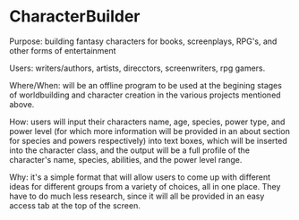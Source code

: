 # CharacterBuilder

Purpose: building fantasy characters for books, screenplays, RPG's, and other forms of entertainment

Users: writers/authors, artists, direcctors, screenwriters, rpg gamers.

Where/When: will be an offline program to be used at the begining stages of worldbuilding and character creation in the various projects mentioned above.

How: users will input their characters name, age, species, power type, and power level (for which more information will be provided in an about section for species and powers respectively) into text boxes, which will be inserted into the character class, and the output will be a full profile of the character's name, species, abilities, and the power level range.

Why: it's a simple format that will allow users to come up with different ideas for different groups from a variety of choices, all in one place. They have to do much less research, since it will all be provided in an easy access tab at the top of the screen.
